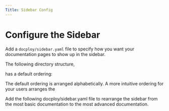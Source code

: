 ```yaml
---
Title: Sidebar Config
---
```


# Configure the Sidebar

Add a `docploy/sidebar.yaml` file to specify how you want your documentation pages to show up in the sidebar.

The following directory structure,

has a default ordering:

The default ordering is arranged alphabetically. A more intuitive ordering for your users arranges the

Add the following docploy/sidebar.yaml file to rearrange the sidebar from the most basic documentation to the most advanced documentation.
